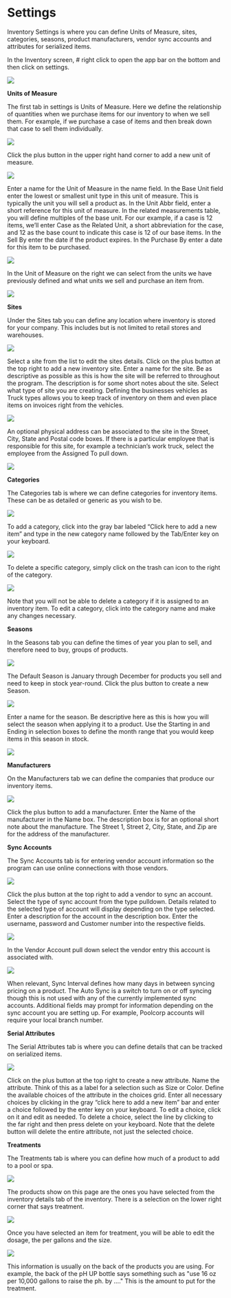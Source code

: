 # Settings
Inventory Settings is where you can define Units of Measure, sites, categories, seasons, product manufacturers, vendor sync accounts and attributes for serialized items.

In the Inventory screen, # right click
to open the app bar on the bottom and then click on settings.

![](https://cdn.realsgii2.dev/wise-software-docs/image_2.c4b3fca9.png)

**Units of Measure**

The first tab in settings is Units of Measure. Here we define the relationship of quantities when we purchase items for our inventory to when we sell them. For example, if we purchase a case of items and then break down that case to sell them individually.

![](https://cdn.realsgii2.dev/wise-software-docs/image_3.7f32d24f.png)

Click the plus button in the upper right hand corner to add a new unit of measure.

![](https://cdn.realsgii2.dev/wise-software-docs/image_4.520a6d11.png)

Enter a name for the Unit of Measure in the name field. In the Base Unit field enter the lowest or smallest unit type in this unit of measure. This is typically the unit you will sell a product as. In the Unit Abbr field, enter a short reference for this unit of measure. In the related measurements table, you will define multiples of the base unit. For our example, if a case is 12 items, we’ll enter Case as the Related Unit, a short abbreviation for the case, and 12 as the base count to indicate this case is 12 of our base items. In the Sell By enter the date if the product expires. In the Purchase By enter a date for this item to be purchased.

![](https://cdn.realsgii2.dev/wise-software-docs/image_5.b38b1441.png)

In the Unit of Measure on the right we can select from the units we have previously defined and what units we sell and purchase an item from.

![](https://cdn.realsgii2.dev/wise-software-docs/image_6.67e14ede.png)

**Sites**

Under the Sites tab you can define any location where inventory is stored for your company. This includes but is not limited to retail stores and warehouses.

![](https://cdn.realsgii2.dev/wise-software-docs/image_7.262155b2.png)

Select a site from the list to edit the sites details. Click on the plus button at the top right to add a new inventory site. Enter a name for the site. Be as descriptive as possible as this is how the site will be referred to throughout the program. The description is for some short notes about the site. Select what type of site you are creating. Defining the businesses vehicles as Truck types allows you to keep track of inventory on them and even place items on invoices right from the vehicles.

![](https://cdn.realsgii2.dev/wise-software-docs/image_8.1e49165d.png)

An optional physical address can be associated to the site in the Street, City, State and Postal code boxes. If there is a particular employee that is responsible for this site, for example a technician’s work truck, select the employee from the Assigned To pull down.

![](https://cdn.realsgii2.dev/wise-software-docs/image_9.92f273ba.png)

**Categories**

The Categories tab is where we can define categories for inventory items. These can be as detailed or generic as you wish to be.

![](https://cdn.realsgii2.dev/wise-software-docs/image_10.8c7d619b.png)

To add a category, click into the gray bar labeled “Click here to add a new item” and type in the new category name followed by the Tab/Enter key on your keyboard.

![](https://cdn.realsgii2.dev/wise-software-docs/image_11.8e99bdc7.png)

To delete a specific category, simply click on the trash can icon to the right of the category.

![](https://cdn.realsgii2.dev/wise-software-docs/image_12.4d78c866.png)

Note that you will not be able to delete a category if it is assigned to an inventory item. To edit a category, click into the category name and make any changes necessary.

**Seasons**

In the Seasons tab you can define the times of year you plan to sell, and therefore need to buy, groups of products.

![](https://cdn.realsgii2.dev/wise-software-docs/image_13.65f2f774.png)

The Default Season is January through December for products you sell and need to keep in stock year-round. Click the plus button to create a new Season.

![](https://cdn.realsgii2.dev/wise-software-docs/image_14.efcd6351.png)

Enter a name for the season. Be descriptive here as this is how you will select the season when applying it to a product. Use the Starting in and Ending in selection boxes to define the month range that you would keep items in this season in stock.

![](https://cdn.realsgii2.dev/wise-software-docs/image_15.c8145b5a.png)

**Manufacturers**

On the Manufacturers tab we can define the companies that produce our inventory items.

![](https://cdn.realsgii2.dev/wise-software-docs/image_16.d864e398.png)

Click the plus button to add a manufacturer. Enter the Name of the manufacturer in the Name box. The description box is for an optional short note about the manufacture. The Street 1, Street 2, City, State, and Zip are for the address of the manufacturer.

**Sync Accounts**

The Sync Accounts tab is for entering vendor account information so the program can use online connections with those vendors.

![](https://cdn.realsgii2.dev/wise-software-docs/image_17.e0db232b.png)

Click the plus button at the top right to add a vendor to sync an account. Select the type of sync account from the type pulldown. Details related to the selected type of account will display depending on the type selected. Enter a description for the account in the description box. Enter the username, password and Customer number into the respective fields.

![](https://cdn.realsgii2.dev/wise-software-docs/image_18.39af7a7d.png)

In the Vendor Account pull down select the vendor entry this account is associated with.

![](https://cdn.realsgii2.dev/wise-software-docs/image_19.28caed85.png)

When relevant, Sync Interval defines how many days in between syncing pricing on a product. The Auto Sync is a switch to turn on or off syncing though this is not used with any of the currently implemented sync accounts. Additional fields may prompt for information depending on the sync account you are setting up. For example, Poolcorp accounts will require your local branch number.

**Serial Attributes**

The Serial Attributes tab is where you can define details that can be tracked on serialized items.

![](https://cdn.realsgii2.dev/wise-software-docs/image_20.cb36f626.png)

Click on the plus button at the top right to create a new attribute. Name the attribute. Think of this as a label for a selection such as Size or Color. Define the available choices of the attribute in the choices grid. Enter all necessary choices by clicking in the gray “click here to add a new item” bar and enter a choice followed by the enter key on your keyboard. To edit a choice, click on it and edit as needed. To delete a choice, select the line by clicking to the far right and then press delete on your keyboard. Note that the delete button will delete the entire attribute, not just the selected choice.

**Treatments**

The Treatments tab is where you can define how much of a product to add to a pool or spa.

![](https://cdn.realsgii2.dev/wise-software-docs/image_21.f4e7488c.png)

The products show on this page are the ones you have selected from the inventory details tab of the inventory. There is a selection on the lower right corner that says treatment.

![](https://cdn.realsgii2.dev/wise-software-docs/image_22.66dd1d45.png)

Once you have selected an item for treatment, you will be able to edit the dosage, the per gallons and the size.

![](https://cdn.realsgii2.dev/wise-software-docs/image_23.0ae6b523.png)

This information is usually on the back of the products you are using. For example, the back of the pH UP bottle says something such as "use 16 oz per 10,000 gallons to raise the ph. by …." This is the amount to put for the treatment.
